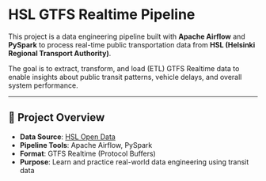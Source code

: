 # HSL GTFS Realtime Pipeline

This project is a data engineering pipeline built with **Apache Airflow** and **PySpark** to process real-time public transportation data from **HSL (Helsinki Regional Transport Authority)**.

The goal is to extract, transform, and load (ETL) GTFS Realtime data to enable insights about public transit patterns, vehicle delays, and overall system performance.

---

## 🚀 Project Overview

- **Data Source**: [HSL Open Data](https://www.hsl.fi/en/open-data)
- **Pipeline Tools**: Apache Airflow, PySpark
- **Format**: GTFS Realtime (Protocol Buffers)
- **Purpose**: Learn and practice real-world data engineering using transit data



